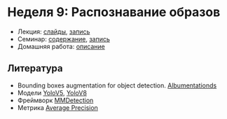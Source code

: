 # Неделя 9: Распознавание образов

* Лекция: [слайды](), [запись]()
* Семинар: [содержание](), [запись]()
* Домашняя работа: [описание]()

## Литература

* Bounding boxes augmentation for object detection. [Albumentationds](https://albumentations.ai/docs/getting_started/bounding_boxes_augmentation/)
* Модели [YoloV5](https://github.com/ultralytics/yolov5/tree/master), [YoloV8](https://github.com/ultralytics/ultralytics)
* Фреймворк [MMDetection](https://github.com/open-mmlab/mmdetection/tree/main)
* Метрика [Average Precision](https://www.v7labs.com/blog/mean-average-precision)